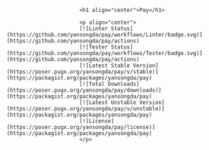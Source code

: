                            <h1 align="center">Pay</h1>
                           
                           <p align="center">
                           [![Linter Status](https://github.com/yansongda/pay/workflows/Linter/badge.svg)](https://github.com/yansongda/pay/actions) 
                           [![Tester Status](https://github.com/yansongda/pay/workflows/Tester/badge.svg)](https://github.com/yansongda/pay/actions) 
                           [![Latest Stable Version](https://poser.pugx.org/yansongda/pay/v/stable)](https://packagist.org/packages/yansongda/pay)
                           [![Total Downloads](https://poser.pugx.org/yansongda/pay/downloads)](https://packagist.org/packages/yansongda/pay)
                           [![Latest Unstable Version](https://poser.pugx.org/yansongda/pay/v/unstable)](https://packagist.org/packages/yansongda/pay)
                           [![License](https://poser.pugx.org/yansongda/pay/license)](https://packagist.org/packages/yansongda/pay)
                           </p>